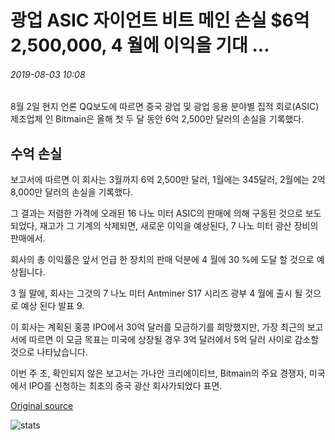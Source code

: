 # 광업 ASIC 자이언트 비트 메인 손실 $6억 2,500,000, 4 월에 이익을 기대 ...

###### 2019-08-03 10:08

8월 2일 현지 언론 QQ보도에 따르면 중국 광업 및 광업 응용 분야별 집적 회로(ASIC) 제조업체 인 Bitmain은 올해 첫 두 달 동안 6억 2,500만 달러의 손실을 기록했다.

## 수억 손실

보고서에 따르면 이 회사는 3월까지 6억 2,500만 달러, 1월에는 345달러, 2월에는 2억 8,000만 달러의 손실을 기록했다.

그 결과는 저렴한 가격에 오래된 16 나노 미터 ASIC의 판매에 의해 구동된 것으로 보도되었다, 재고가 그 기계의 삭제되면, 새로운 이익을 예상된다, 7 나노 미터 광산 장비의 판매에서.

회사의 총 이익률은 앞서 언급 한 장치의 판매 덕분에 4 월에 30 %에 도달 할 것으로 예상됩니다.

3 월 말에, 회사는 그것의 7 나노 미터 Antminer S17 시리즈 광부 4 월에 출시 될 것으로 예상 된다 발표 9.

이 회사는 계획된 홍콩 IPO에서 30억 달러를 모금하기를 희망했지만, 가장 최근의 보고서에 따르면 이 모금 목표는 미국에 상장될 경우 3억 달러에서 5억 달러 사이로 감소할 것으로 나타났습니다.

이번 주 초, 확인되지 않은 보고서는 가나안 크리에이티브, Bitmain의 주요 경쟁자, 미국에서 IPO를 신청하는 최초의 중국 광산 회사가되었다 표면.

[Original source](https://cointelegraph.com/news/mining-asic-giant-bitmain-lost-625-million-expects-profits-in-april)

![stats](https://c.statcounter.com/11760860/0/a89fa40b/1/ "stats")